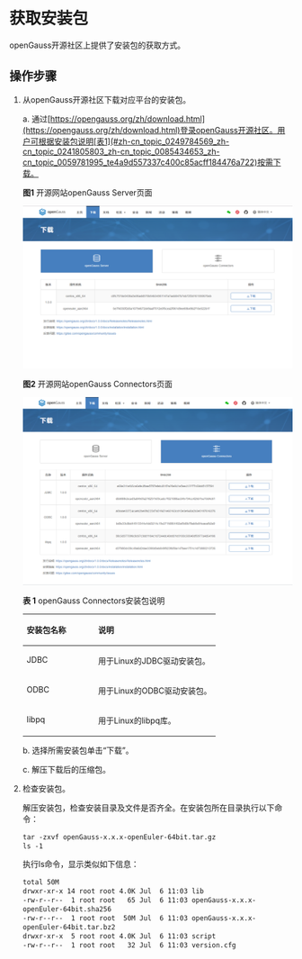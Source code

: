 # 获取安装包<a name="ZH-CN_TOPIC_0270171692"></a>

openGauss开源社区上提供了安装包的获取方式。

## 操作步骤<a name="zh-cn_topic_0249784569_zh-cn_topic_0241802590_zh-cn_topic_0085434667_zh-cn_topic_0059782060_section62223956163549"></a>

1. 从openGauss开源社区下载对应平台的安装包。

   a. 通过[https://opengauss.org/zh/download.html](https://opengauss.org/zh/download.html)登录openGauss开源社区。用户可根据安装包说明[表1](#zh-cn_topic_0249784569_zh-cn_topic_0241805803_zh-cn_topic_0085434653_zh-cn_topic_0059781995_te4a9d557337c400c85acff184476a722)按需下载。

   **图1**  开源网站openGauss Server页面

   ![](figures/zh-cn_image_0260397375.png)

   **图2**  开源网站openGauss Connectors页面

   ![](figures/zh-cn_image_0260397341.png)

   **表 1**  openGauss Connectors安装包说明

   <a name="zh-cn_topic_0249784569_zh-cn_topic_0241805803_zh-cn_topic_0085434653_zh-cn_topic_0059781995_te4a9d557337c400c85acff184476a722"></a>
   <table><thead align="left"><tr id="zh-cn_topic_0249784569_zh-cn_topic_0241805803_zh-cn_topic_0085434653_zh-cn_topic_0059781995_r6e873539a9a948579dd18ac7252c2f16"><th class="cellrowborder" valign="top" width="37.09%" id="mcps1.2.3.1.1"><p id="zh-cn_topic_0249784569_zh-cn_topic_0241805803_zh-cn_topic_0085434653_zh-cn_topic_0059781995_aeb07fb644a9c44c9b5867059f6978c73"><a name="zh-cn_topic_0249784569_zh-cn_topic_0241805803_zh-cn_topic_0085434653_zh-cn_topic_0059781995_aeb07fb644a9c44c9b5867059f6978c73"></a><a name="zh-cn_topic_0249784569_zh-cn_topic_0241805803_zh-cn_topic_0085434653_zh-cn_topic_0059781995_aeb07fb644a9c44c9b5867059f6978c73"></a>安装包名称</p>
   </th>
   <th class="cellrowborder" valign="top" width="62.91%" id="mcps1.2.3.1.2"><p id="zh-cn_topic_0249784569_zh-cn_topic_0241805803_zh-cn_topic_0085434653_zh-cn_topic_0059781995_a6e02d21de44f441f9802f741ccfffa0c"><a name="zh-cn_topic_0249784569_zh-cn_topic_0241805803_zh-cn_topic_0085434653_zh-cn_topic_0059781995_a6e02d21de44f441f9802f741ccfffa0c"></a><a name="zh-cn_topic_0249784569_zh-cn_topic_0241805803_zh-cn_topic_0085434653_zh-cn_topic_0059781995_a6e02d21de44f441f9802f741ccfffa0c"></a>说明</p>
   </th>
   </tr>
   </thead>
   <tbody><tr id="zh-cn_topic_0249784569_zh-cn_topic_0241805803_zh-cn_topic_0085434653_zh-cn_topic_0059781995_r175ab443930247f1a14e55b0a76ef425"><td class="cellrowborder" valign="top" width="37.09%" headers="mcps1.2.3.1.1 "><p id="zh-cn_topic_0249784569_zh-cn_topic_0241805803_zh-cn_topic_0085434653_zh-cn_topic_0059781995_a382ad5075b02419a99cc5c5894ee3dc8"><a name="zh-cn_topic_0249784569_zh-cn_topic_0241805803_zh-cn_topic_0085434653_zh-cn_topic_0059781995_a382ad5075b02419a99cc5c5894ee3dc8"></a><a name="zh-cn_topic_0249784569_zh-cn_topic_0241805803_zh-cn_topic_0085434653_zh-cn_topic_0059781995_a382ad5075b02419a99cc5c5894ee3dc8"></a>JDBC</p>
   </td>
   <td class="cellrowborder" valign="top" width="62.91%" headers="mcps1.2.3.1.2 "><p id="zh-cn_topic_0249784569_zh-cn_topic_0241805803_zh-cn_topic_0085434653_zh-cn_topic_0059781995_a30fe42f57dff4354a4ccdccb34e33005"><a name="zh-cn_topic_0249784569_zh-cn_topic_0241805803_zh-cn_topic_0085434653_zh-cn_topic_0059781995_a30fe42f57dff4354a4ccdccb34e33005"></a><a name="zh-cn_topic_0249784569_zh-cn_topic_0241805803_zh-cn_topic_0085434653_zh-cn_topic_0059781995_a30fe42f57dff4354a4ccdccb34e33005"></a>用于Linux的JDBC驱动安装包。</p>
   </td>
   </tr>
   <tr id="zh-cn_topic_0249784569_zh-cn_topic_0241805803_zh-cn_topic_0085434653_zh-cn_topic_0059781995_rc4332348c8c64404896b4c01435fb5bd"><td class="cellrowborder" valign="top" width="37.09%" headers="mcps1.2.3.1.1 "><p id="zh-cn_topic_0249784569_zh-cn_topic_0241805803_zh-cn_topic_0085434653_zh-cn_topic_0059781995_a95ee6d367d614b419e6a2f47dd8c9cc3"><a name="zh-cn_topic_0249784569_zh-cn_topic_0241805803_zh-cn_topic_0085434653_zh-cn_topic_0059781995_a95ee6d367d614b419e6a2f47dd8c9cc3"></a><a name="zh-cn_topic_0249784569_zh-cn_topic_0241805803_zh-cn_topic_0085434653_zh-cn_topic_0059781995_a95ee6d367d614b419e6a2f47dd8c9cc3"></a>ODBC</p>
   </td>
   <td class="cellrowborder" valign="top" width="62.91%" headers="mcps1.2.3.1.2 "><p id="zh-cn_topic_0249784569_zh-cn_topic_0241805803_zh-cn_topic_0085434653_zh-cn_topic_0059781995_ac74876654f444229b42953321aedd13c"><a name="zh-cn_topic_0249784569_zh-cn_topic_0241805803_zh-cn_topic_0085434653_zh-cn_topic_0059781995_ac74876654f444229b42953321aedd13c"></a><a name="zh-cn_topic_0249784569_zh-cn_topic_0241805803_zh-cn_topic_0085434653_zh-cn_topic_0059781995_ac74876654f444229b42953321aedd13c"></a>用于Linux的ODBC驱动安装包。</p>
   </td>
   </tr>
   <tr id="zh-cn_topic_0249784569_zh-cn_topic_0241805803_zh-cn_topic_0085434653_zh-cn_topic_0059781995_rfcb5e881573c494593bc04c1bca8a09d"><td class="cellrowborder" valign="top" width="37.09%" headers="mcps1.2.3.1.1 "><p id="zh-cn_topic_0249784569_p947205712514"><a name="zh-cn_topic_0249784569_p947205712514"></a><a name="zh-cn_topic_0249784569_p947205712514"></a>libpq</p>
   </td>
   <td class="cellrowborder" valign="top" width="62.91%" headers="mcps1.2.3.1.2 "><p id="zh-cn_topic_0249784569_zh-cn_topic_0241805803_zh-cn_topic_0085434653_zh-cn_topic_0059781995_a1ad6388e500942829101ee341d2ad99e"><a name="zh-cn_topic_0249784569_zh-cn_topic_0241805803_zh-cn_topic_0085434653_zh-cn_topic_0059781995_a1ad6388e500942829101ee341d2ad99e"></a><a name="zh-cn_topic_0249784569_zh-cn_topic_0241805803_zh-cn_topic_0085434653_zh-cn_topic_0059781995_a1ad6388e500942829101ee341d2ad99e"></a>用于Linux的libpq库。</p>
   </td>
   </tr>
   </tbody>
   </table>

   b. 选择所需安装包单击“下载”。

   c. 解压下载后的压缩包。

2.  检查安装包。

    解压安装包，检查安装目录及文件是否齐全。在安装包所在目录执行以下命令：

    ```
    tar -zxvf openGauss-x.x.x-openEuler-64bit.tar.gz
    ls -1
    ```

    执行ls命令，显示类似如下信息：

    ```
    total 50M
    drwxr-xr-x 14 root root 4.0K Jul  6 11:03 lib
    -rw-r--r--  1 root root   65 Jul  6 11:03 openGauss-x.x.x-openEuler-64bit.sha256
    -rw-r--r--  1 root root  50M Jul  6 11:03 openGauss-x.x.x-openEuler-64bit.tar.bz2
    drwxr-xr-x  5 root root 4.0K Jul  6 11:03 script
    -rw-r--r--  1 root root   32 Jul  6 11:03 version.cfg
    
    ```


